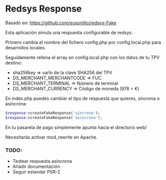 # Redsys Response

Basado en: https://github.com/eusonlito/redsys-Fake

Esta aplicación simula una respuesta configurable de redsys.

Primero cambia el nombre del fichero config.php por config.local.php para desarrollos locales.

Seguidamente rellena el array en config.local.php con los datos de tu TPV destino:
  * sha256key => varlo de la clave SHA256 del TPV
  * DS_MERCHANT_MERCHANTCODE => FUC
  * DS_MERCHANT_TERMINAL => Número de terminal
  * DS_MERCHANT_CURRENCY => Código de moneda (978 = €)

En index.php puedes cambiar el tipo de respuesta que quieres, síncrona o asíncrona:
```php
$response->createFakeResponse('sincrona');
$response->createFakeResponse('asincrona');
```

En tu pasarela de pago simplemente apunta hacia el directorio web/

Necesitarás activar mod_rewrite en Apache.
### TODO:
  * Testear respuesta asíncrona
  * Añadir documentación
  * Seguir estandar PSR-2 